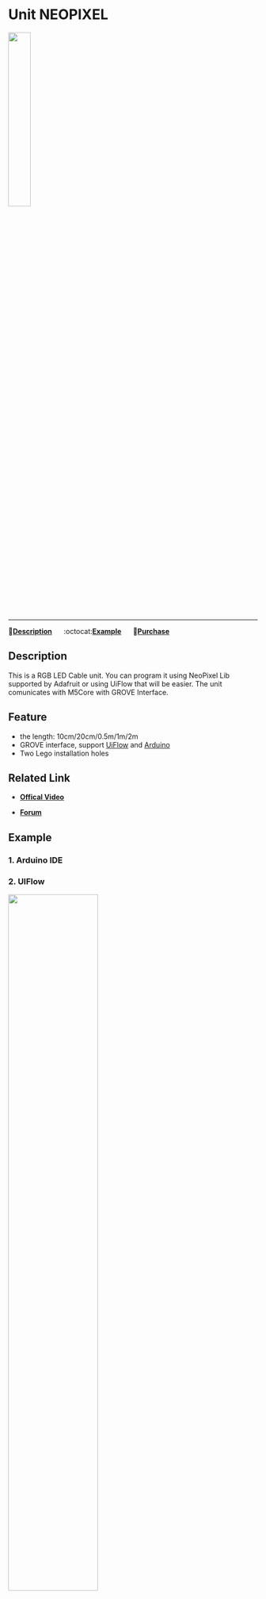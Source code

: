 # Unit NEOPIXEL

<img src="assets/img/product_pics/unit/M5GO_Unit_neopixel.png" width="30%" height="30%">

***

:memo:**[Description](#Description)**&nbsp;&nbsp;&nbsp;&nbsp;&nbsp;&nbsp;:octocat:**[Example](#Example)**&nbsp;&nbsp;&nbsp;&nbsp;&nbsp;&nbsp;🛒**[Purchase](https://www.aliexpress.com/store/product/M5Stack-Official-NeoPixel-RGB-LEDs-Cable-SK6812-with-GROVE-Port-2m-1m-50cm-20cm-10cm/3226069_32950831315.html?spm=a2g1x.12024536.productList_5885013.pic_0)**

## Description

This is a RGB LED Cable unit. You can program it using NeoPixel Lib supported by Adafruit or using UiFlow that will be easier. The unit comunicates with M5Core with GROVE Interface.

## Feature

-  the length: 10cm/20cm/0.5m/1m/2m
-  GROVE interface, support [UiFlow](http://flow.m5stack.com) and [Arduino](http://www.arduino.cc)
-  Two Lego installation holes

## Related Link

- **[Offical Video](https://www.youtube.com/channel/UCozgFVglWYQXbvTmGyS739w)**

- **[Forum](http://forum.m5stack.com/)**

## Example

### 1. Arduino IDE

<!-- ```arduino
float tmp = dht12.readTemperature();//temperature
float hum = dht12.readHumidity();//humidity
float pressure = bme.readPressure();//pressure
```

Click [here](https://github.com/m5stack/M5-ProductExampleCodes/tree/master/Unit/NEOPIXEL)for Specific example. -->

### 2. UIFlow

<img src="assets/img/product_pics/unit/unit_example/NEOPIXEL/example_unit_neopixel_01.png" width="60%" height="60%">

具体例程请点击[这里](https://github.com/m5stack/M5-ProductExampleCodes/tree/master/Unit/NEOPIXEL/UIFlow)。

<!-- ## Schematic -->

<!-- <img src="assets/img/product_pics/unit/neopixel_sch.JPG"> -->

<!-- ### PinMap -->

<!-- <table>
 <tr><td>M5Core(GROVE A)</td><td>GPIO22</td><td>GPIO21</td><td>5V</td><td>GND</td></tr>
 <tr><td>NEOPIXEL Unit</td><td>SCL</td><td>SDA</td><td>5V</td><td>GND</td></tr>
</table> -->